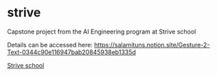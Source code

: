 # strive
 Capstone project from the AI Engineering program at Strive school
 
 Details can be accessed here: 
 https://salamituns.notion.site/Gesture-2-Text-0344c90e116947bab20845938eb1335d
 
 [Strive school](https://salamituns.notion.site/Gesture-2-Text-0344c90e116947bab20845938eb1335d)
 

